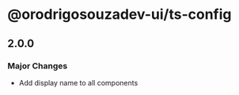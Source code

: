# @orodrigosouzadev-ui/ts-config

## 2.0.0

### Major Changes

- Add display name to all components

